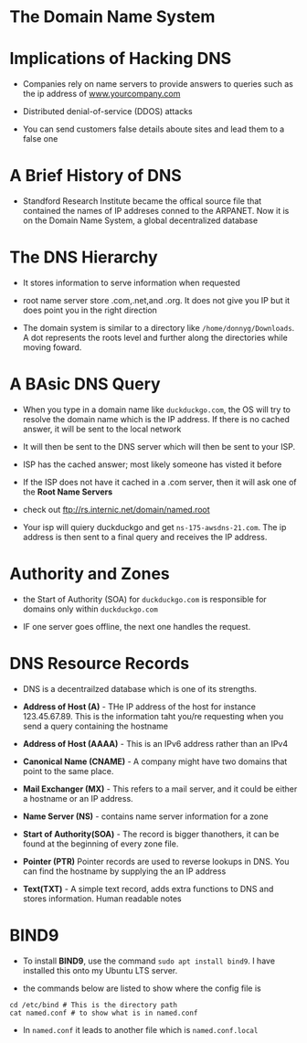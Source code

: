 # The Domain Name System 
# Implications of Hacking DNS
* Companies rely on name servers to provide answers to queries such as the ip address of www.yourcompany.com

* Distributed denial-of-service (DDOS) attacks 

* You can send customers false details aboute sites and lead them to a false one

# A Brief History of DNS
* Standford Research Institute became the offical source file that contained the names of IP addreses conned to the ARPANET. Now it is on the Domain Name System, a global decentralized database 

# The DNS Hierarchy
* It stores information to serve information when requested

* root name server store .com,.net,and .org. It does not give you IP but it does point you in the right direction

* The domain system is similar to a directory like ``/home/donnyg/Downloads``. A dot represents the roots level and further along the directories while moving foward.

# A BAsic DNS Query
* When you type in a domain name like ``duckduckgo.com``, the OS will try to resolve the domain name which is the IP address. If there is no cached answer, it will be sent to the local network

* It will then be sent to the DNS server which will then be sent to your ISP.

* ISP has the cached answer; most likely someone has visted it before

* If the ISP does not have it cached in a .com server, then it will ask one of the **Root Name Servers**

* check out ftp://rs.internic.net/domain/named.root

* Your isp will quiery duckduckgo and get ``ns-175-awsdns-21.com``. The ip address is then sent to a final query and receives the IP address. 

# Authority and Zones
* the Start of Authority (SOA) for ``duckduckgo.com`` is responsible for domains only within ``duckduckgo.com``

* IF one server goes offline, the next one handles the request.

# DNS Resource Records
* DNS is a decentrailzed database which is one of its strengths.

- **Address of Host (A)** - THe IP address of the host for instance 123.45.67.89. This is the information taht you/re requesting when you send a query containing the hostname

- **Address of Host (AAAA)** - This is an IPv6 address rather than an IPv4

- **Canonical Name (CNAME)** - A company might have two domains that point to the same place.

- **Mail Exchanger (MX)** - This refers to a mail server, and it could be either a hostname or an IP address.

- **Name Server (NS)** - contains name server information for a zone

- **Start of Authority(SOA)** - The record is bigger thanothers, it can be found at the beginning of every zone file. 

- **Pointer (PTR)** Pointer records are used to reverse lookups in DNS. You can find the hostname by supplying the an IP address

- **Text(TXT)** - A simple text record, adds extra functions to DNS and stores information. Human readable notes  

# BIND9 
* To install **BIND9**, use the command ``sudo apt install bind9``. I have installed this onto my Ubuntu LTS server.

* the commands below are listed to show where the config file is 

```
cd /etc/bind # This is the directory path 
cat named.conf # to show what is in named.conf
```
* In ``named.conf`` it leads to another file which is ``named.conf.local`` 




















